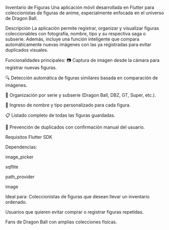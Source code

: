 Inventario de Figuras
Una aplicación móvil desarrollada en Flutter para coleccionistas de figuras de anime, especialmente enfocada en el universo de Dragon Ball.

Descripción
La aplicación permite registrar, organizar y visualizar figuras coleccionables con fotografía, nombre, tipo y su respectiva saga o subserie. Además, incluye una función inteligente que compara automáticamente nuevas imágenes con las ya registradas para evitar duplicados visuales.

Funcionalidades principales:
📷 Captura de imagen desde la cámara para registrar nuevas figuras.

🔍 Detección automática de figuras similares basada en comparación de imágenes.

📂 Organización por serie y subserie (Dragon Ball, DBZ, GT, Super, etc.).

📝 Ingreso de nombre y tipo personalizado para cada figura.

📋 Listado completo de todas las figuras guardadas.

🚫 Prevención de duplicados con confirmación manual del usuario.

Requisitos
Flutter SDK

Dependencias:

image_picker

sqflite

path_provider

image

Ideal para:
Coleccionistas de figuras que desean llevar un inventario ordenado.

Usuarios que quieren evitar comprar o registrar figuras repetidas.

Fans de Dragon Ball con amplias colecciones físicas.

